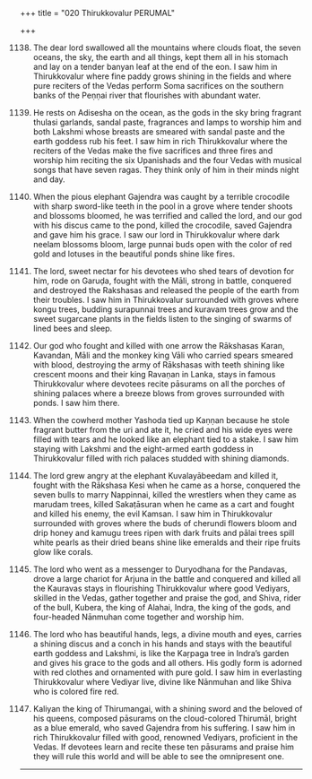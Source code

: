 +++
title = "020 Thirukkovalur PERUMAL"

+++

1138. The dear lord swallowed all the mountains where clouds float,
      the seven oceans, the sky, the earth and all things,
      kept them all in his stomach
      and lay on a tender banyan leaf at the end of the eon.
      I saw him in Thirukkovalur
      where fine paddy grows shining in the fields
      and where pure reciters of the Vedas
      perform Soma sacrifices on the southern banks of the Peṇṇai river
      that flourishes with abundant water.

1139. He rests on Adisesha on the ocean,
      as the gods in the sky bring fragrant thulasi garlands,
      sandal paste, fragrances and lamps to worship him
      and both Lakshmi whose breasts are smeared with sandal paste
      and the earth goddess rub his feet.
      I saw him in rich Thirukkovalur
      where the reciters of the Vedas make the five sacrifices
      and three fires and worship him reciting
      the six Upanishads and the four Vedas
      with musical songs that have seven ragas.
      They think only of him in their minds night and day.

1140. When the pious elephant Gajendra
      was caught by a terrible crocodile
      with sharp sword-like teeth in the pool in a grove
      where tender shoots and blossoms bloomed,
      he was terrified and called the lord,
      and our god with his discus came to the pond,
      killed the crocodile, saved Gajendra and gave him his grace.
      I saw our lord in Thirukkovalur
      where dark neelam blossoms bloom,
      large punnai buds open with the color of red gold
      and lotuses in the beautiful ponds shine like fires.

1141. The lord, sweet nectar for his devotees
      who shed tears of devotion for him,
      rode on Garuḍa, fought with the Māli, strong in battle,
      conquered and destroyed the Rakshasas
      and released the people of the earth from their troubles.
      I saw him in Thirukkovalur surrounded with groves
      where kongu trees, budding surapunnai trees and kuravam trees grow
      and the sweet sugarcane plants in the fields
      listen to the singing of swarms of lined bees and sleep.

1142. Our god who fought and killed with one arrow the Rākshasas
      Karan, Kavandan, Māli and the monkey king Vāli
      who carried spears smeared with blood,
      destroying the army of Rākshasas
      with teeth shining like crescent moons
      and their king Ravaṇan in Lanka,
      stays in famous Thirukkovalur where devotees recite
      pāsurams on all the porches of shining palaces
      where a breeze blows from groves
      surrounded with ponds. I saw him there.

1143. When the cowherd mother Yashoda tied up Kaṇṇan
      because he stole fragrant butter from the uri and ate it,
      he cried and his wide eyes were filled with tears
      and he looked like an elephant tied to a stake.
      I saw him staying with Lakshmi
      and the eight-armed earth goddess
      in Thirukkovalur filled with rich palaces
      studded with shining diamonds.

1144. The lord grew angry at the elephant Kuvalayābeedam and killed it,
      fought with the Rākshasa Kesi when he came as a horse,
      conquered the seven bulls to marry Nappinnai,
      killed the wrestlers when they came as marudam trees,
      killed Sakaṭāsuran when he came as a cart
      and fought and killed his enemy, the evil Kamsan.
      I saw him in Thirukkovalur surrounded with groves
      where the buds of cherundi flowers bloom and drip honey
      and kamugu trees ripen with dark fruits
      and pālai trees spill white pearls
      as their dried beans shine like emeralds
      and their ripe fruits glow like corals.

1145. The lord who went as a messenger to Duryodhana for the Pandavas,
      drove a large chariot for Arjuna in the battle
      and conquered and killed all the Kauravas
      stays in flourishing Thirukkovalur
      where good Vediyars, skilled in the Vedas,
      gather together and praise the god, and Shiva, rider of the bull,
      Kubera, the king of Alahai, Indra, the king of the gods,
      and four-headed Nānmuhan come together and worship him.

1146. The lord who has beautiful hands, legs, a divine mouth and eyes,
      carries a shining discus and a conch in his hands
      and stays with the beautiful earth goddess and Lakshmi,
      is like the Kaṛpaga tree in Indra’s garden
      and gives his grace to the gods and all others.
      His godly form is adorned with red clothes and ornamented with pure gold.
      I saw him in everlasting Thirukkovalur
      where Vediyar live, divine like Nānmuhan
      and like Shiva who is colored fire red.

1147. Kaliyan the king of Thirumangai,
      with a shining sword and the beloved of his queens,
      composed pāsurams on the cloud-colored Thirumāl,
      bright as a blue emerald,
      who saved Gajendra from his suffering.
      I saw him in rich Thirukkovalur
      filled with good, renowned Vediyars, proficient in the Vedas.
      If devotees learn and recite these ten pāsurams
      and praise him they will rule this world
      and will be able to see the omnipresent one.
-----------
